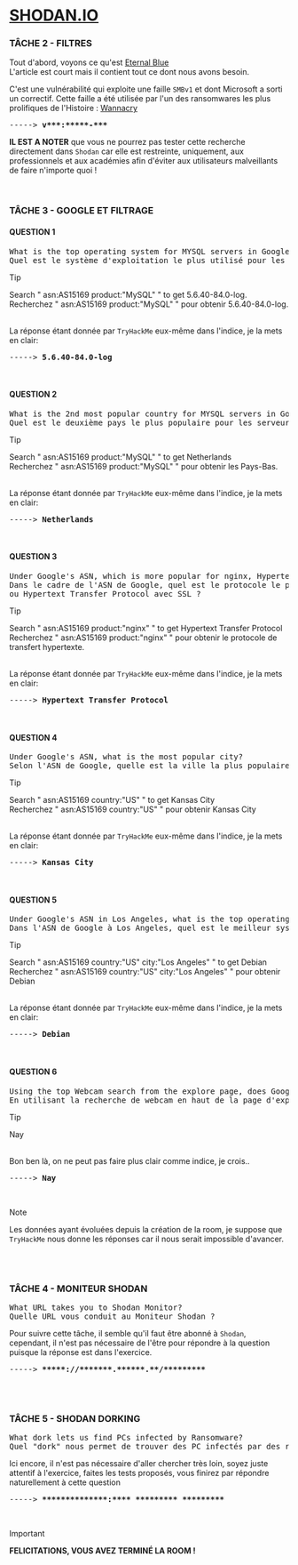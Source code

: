 # **[SHODAN.IO](https://tryhackme.com/r/room/shodan)**

### TÂCHE 2 - FILTRES

Tout d'abord, voyons ce qu'est [Eternal Blue](https://fr.wikipedia.org/wiki/EternalBlue)
<br>L'article est court mais il contient tout ce dont nous avons besoin.

C'est une vulnérabilité qui exploite une faille `SMBv1` et dont Microsoft a sorti un correctif. Cette faille a été utilisée par l'un des ransomwares les plus prolifiques de l'Histoire : [Wannacry](https://fr.wikipedia.org/wiki/WannaCry)

<pre>
-----> <b>v***:*****-***</b>
</pre>

**IL EST A NOTER** que vous ne pourrez pas tester cette recherche directement dans `Shodan` car elle est restreinte, uniquement, aux professionnels et aux académies afin d'éviter aux utilisateurs malveillants de faire n'importe quoi !

<br>

### TÂCHE 3 - GOOGLE ET FILTRAGE
#### QUESTION 1
<pre>
What is the top operating system for MYSQL servers in Google's ASN?
Quel est le système d'exploitation le plus utilisé pour les serveurs MYSQL dans l'ASN de Google ? 
</pre>

> [!TIP]
> Search " asn:AS15169 product:"MySQL" " to get 5.6.40-84.0-log.
> <br>Recherchez " asn:AS15169 product:"MySQL" " pour obtenir 5.6.40-84.0-log.

<br>La réponse étant donnée par `TryHackMe` eux-même dans l'indice, je la mets en clair:

<pre>
-----> <b>5.6.40-84.0-log</b>
</pre>

<br>

#### QUESTION 2
<pre>
What is the 2nd most popular country for MYSQL servers in Google's ASN?
Quel est le deuxième pays le plus populaire pour les serveurs MYSQL dans l'ASN de Google ?
</pre>

> [!TIP]
> Search " asn:AS15169 product:"MySQL" " to get Netherlands
> <br>Recherchez " asn:AS15169 product:"MySQL" " pour obtenir les Pays-Bas.

<br>La réponse étant donnée par `TryHackMe` eux-même dans l'indice, je la mets en clair:

<pre>
-----> <b>Netherlands</b>
</pre>

<br>

#### QUESTION 3
<pre>
Under Google's ASN, which is more popular for nginx, Hypertext Transfer Protocol or Hypertext Transfer Protocol with SSL?
Dans le cadre de l'ASN de Google, quel est le protocole le plus populaire pour nginx, Hypertext Transfer Protocol
ou Hypertext Transfer Protocol avec SSL ?
</pre>

> [!TIP]
> Search " asn:AS15169 product:"nginx" " to get Hypertext Transfer Protocol
> <br>Recherchez " asn:AS15169 product:"nginx" " pour obtenir le protocole de transfert hypertexte.

<br>La réponse étant donnée par `TryHackMe` eux-même dans l'indice, je la mets en clair:

<pre>
-----> <b>Hypertext Transfer Protocol</b>
</pre>

<br>

#### QUESTION 4
<pre>
Under Google's ASN, what is the most popular city?
Selon l'ASN de Google, quelle est la ville la plus populaire ?
</pre>

> [!TIP]
> Search " asn:AS15169 country:"US" " to get Kansas City
> <br>Recherchez " asn:AS15169 country:"US" " pour obtenir Kansas City

<br>La réponse étant donnée par `TryHackMe` eux-même dans l'indice, je la mets en clair:

<pre>
-----> <b>Kansas City</b>
</pre>

<br>

#### QUESTION 5
<pre>
Under Google's ASN in Los Angeles, what is the top operating system according to Shodan?
Dans l'ASN de Google à Los Angeles, quel est le meilleur système d'exploitation selon Shodan ?
</pre>

> [!TIP]
> Search " asn:AS15169 country:"US" city:"Los Angeles" " to get Debian
> <br>Recherchez " asn:AS15169 country:"US" city:"Los Angeles" " pour obtenir Debian

<br>La réponse étant donnée par `TryHackMe` eux-même dans l'indice, je la mets en clair:

<pre>
-----> <b>Debian</b>
</pre>

<br>

#### QUESTION 6
<pre>
Using the top Webcam search from the explore page, does Google's ASN have any webcams? Yay/nay.
En utilisant la recherche de webcam en haut de la page d'exploration, est-ce que l'ASN de Google a des webcams? Oui/non.
</pre>

> [!TIP]
> Nay

<br>Bon ben là, on ne peut pas faire plus clair comme indice, je crois..

<pre>
-----> <b>Nay</b>
</pre>

<br>

> [!NOTE]
>Les données ayant évoluées depuis la création de la room, je suppose que `TryHackMe` nous donne les réponses car il nous serait impossible d'avancer.

<br><br>

### TÂCHE 4 - MONITEUR SHODAN
<pre>
What URL takes you to Shodan Monitor?
Quelle URL vous conduit au Moniteur Shodan ?
</pre>

Pour suivre cette tâche, il semble qu'il faut être abonné à `Shodan`, cependant, il n'est pas nécessaire de l'être pour répondre à la question puisque la réponse est dans l'exercice.

<pre>
-----> <b>*****://*******.******.**/*********</b>
</pre>

<br><br>

### TÂCHE 5 - SHODAN DORKING
<pre>
What dork lets us find PCs infected by Ransomware?
Quel "dork" nous permet de trouver des PC infectés par des ransomwares ?
</pre>

Ici encore, il n'est pas nécessaire d'aller chercher très loin, soyez juste attentif à l'exercice, faites les tests proposés, vous finirez par répondre naturellement à cette question

<pre>
-----> <b>**************:**** ********* *********</b>
</pre>

<br>

> [!IMPORTANT]
> **FELICITATIONS, VOUS AVEZ TERMINÉ LA ROOM !**
